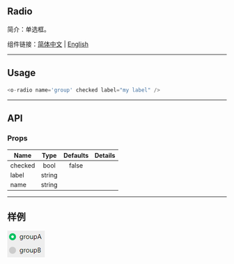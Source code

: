 ## Radio  

简介：单选框。

组件链接：[简体中文](https://tencent.github.io/omi/packages/omiu/examples/build/zh-cn.html#/radio?index=5&subIndex=3 "官网链接") | [English](https://tencent.github.io/omi/packages/omiu/examples/build/index.html#/radio?index=5&subIndex=3 "官网链接")

---

## Usage

```js
<o-radio name='group' checked label="my label" />
```

---

## API

### Props

|  **Name**  | **Type**        | **Defaults**  | **Details**  |
| ------------- |:-------------:|:-----:|:-------------:|
| checked  | bool|   false    |           |
| label  | string|       |           |
| name  | string|       |           |

---

## 样例

![radio](https://raw.githubusercontent.com/ZainChen/omi-vscode/master/assets/omiu/radio.png "radio")

